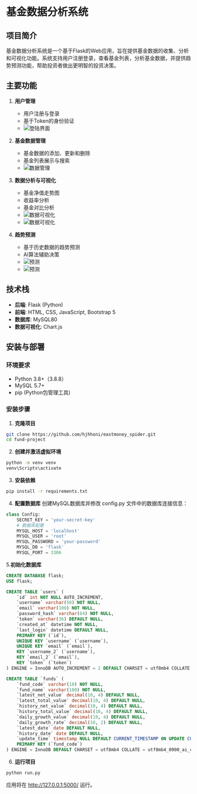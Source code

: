 # 基金数据分析系统

## 项目简介

基金数据分析系统是一个基于Flask的Web应用，旨在提供基金数据的收集、分析和可视化功能。系统支持用户注册登录，查看基金列表，分析基金数据，并提供趋势预测功能，帮助投资者做出更明智的投资决策。

## 主要功能

1. **用户管理**
   - 用户注册与登录
   - 基于Token的身份验证
   - ![登陆界面](https://img.alicdn.com/bao/uploaded/i4/O1CN01bnNuUt1GEj7fOjECk_!!4611686018427383567-53-fleamarket.heic_Q90.jpg_.webp)

2. **基金数据管理**
   - 基金数据的添加、更新和删除
   - 基金列表展示与搜索
   - ![数据管理](https://img.alicdn.com/bao/uploaded/i3/O1CN01PJXNG01GEjAS217ev_!!4611686018427383567-53-fleamarket.heic_Q90.jpg_.webp)

3. **数据分析与可视化**
   - 基金净值走势图
   - 收益率分析
   - 基金对比分析
   - ![数据可视化](https://img.alicdn.com/bao/uploaded/i3/O1CN01GfvtrX1GEj7iglbm6_!!4611686018427383567-53-fleamarket.heic_Q90.jpg_.webp)
   - ![数据可视化](https://img.alicdn.com/bao/uploaded/i4/O1CN01fidt0Z1GEj7gGyGrZ_!!4611686018427383567-53-fleamarket.heic_Q90.jpg_.webp)

4. **趋势预测**
   - 基于历史数据的趋势预测
   - AI算法辅助决策
   - ![预测](https://img.alicdn.com/bao/uploaded/i3/O1CN01GfvtrX1GEj7iglbm6_!!4611686018427383567-53-fleamarket.heic_Q90.jpg_.webp)
   - ![预测](https://img.alicdn.com/bao/uploaded/i4/O1CN01m5ha931GEj7gVnTvm_!!4611686018427383567-53-fleamarket.heic_Q90.jpg_.webp)

## 技术栈

- **后端**: Flask (Python)
- **前端**: HTML, CSS, JavaScript, Bootstrap 5
- **数据库**: MySQL80
- **数据可视化**: Chart.js

## 安装与部署

### 环境要求

- Python 3.8+（3.8.8）
- MySQL 5.7+
- pip (Python包管理工具)

### 安装步骤

1. **克隆项目**

```bash
git clone https://github.com/hjhhoni/eastmoney_spider.git
cd fund-project
```
2. **创建并激活虚拟环境**

```bash
python -m venv venv
venv\Scripts\activate
```

3. **安装依赖**
```bash
pip install -r requirements.txt
```

4. **配置数据库**
创建MySQL数据库并修改 config.py 文件中的数据库连接信息：
```python
class Config:
    SECRET_KEY = 'your-secret-key'
    # 数据库配置
    MYSQL_HOST = 'localhost'
    MYSQL_USER = 'root'
    MYSQL_PASSWORD = 'your-password'
    MYSQL_DB = 'flask'
    MYSQL_PORT = 3306

```

5.**初始化数据库**
```sql
CREATE DATABASE flask;
USE flask;

CREATE TABLE `users` (
    `id` int NOT NULL AUTO_INCREMENT,
    `username` varchar(50) NOT NULL,
    `email` varchar(100) NOT NULL,
    `password_hash` varchar(64) NOT NULL,
    `token` varchar(36) DEFAULT NULL,
    `created_at` datetime NOT NULL,
    `last_login` datetime DEFAULT NULL,
    PRIMARY KEY (`id`),
    UNIQUE KEY `username` (`username`),
    UNIQUE KEY `email` (`email`),
    KEY `username_2` (`username`),
    KEY `email_2` (`email`),
    KEY `token` (`token`)
) ENGINE = InnoDB AUTO_INCREMENT = 2 DEFAULT CHARSET = utf8mb4 COLLATE = utf8mb4_0900_ai_ci

CREATE TABLE `funds` (
    `fund_code` varchar(10) NOT NULL,
    `fund_name` varchar(100) NOT NULL,
    `latest_net_value` decimal(10, 4) DEFAULT NULL,
    `latest_total_value` decimal(10, 4) DEFAULT NULL,
    `history_net_value` decimal(10, 4) DEFAULT NULL,
    `history_total_value` decimal(10, 4) DEFAULT NULL,
    `daily_growth_value` decimal(10, 4) DEFAULT NULL,
    `daily_growth_rate` decimal(10, 2) DEFAULT NULL,
    `latest_date` date DEFAULT NULL,
    `history_date` date DEFAULT NULL,
    `update_time` timestamp NULL DEFAULT CURRENT_TIMESTAMP ON UPDATE CURRENT_TIMESTAMP,
    PRIMARY KEY (`fund_code`)
) ENGINE = InnoDB DEFAULT CHARSET = utf8mb4 COLLATE = utf8mb4_0900_ai_ci
```
6. **运行项目**
```bash
python run.py
```
应用将在 http://127.0.0.1:5000/ 运行。
